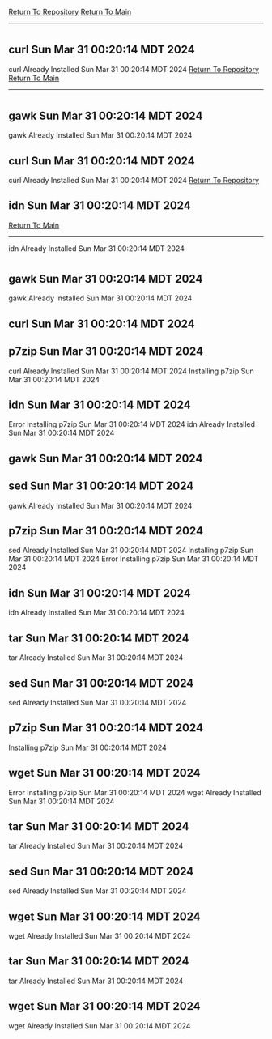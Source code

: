 [Return To Repository](https://github.com/DigitalWarrior/piholeparser/)
[Return To Main](https://github.com/DigitalWarrior/piholeparser/blob/master/RecentRunLogs/Mainlog.md)
____________________________________
# 
## curl Sun Mar 31 00:20:14 MDT 2024
curl Already Installed Sun Mar 31 00:20:14 MDT 2024
[Return To Repository](https://github.com/DigitalWarrior/piholeparser/)
[Return To Main](https://github.com/DigitalWarrior/piholeparser/blob/master/RecentRunLogs/Mainlog.md)
____________________________________
# 
## gawk Sun Mar 31 00:20:14 MDT 2024
gawk Already Installed Sun Mar 31 00:20:14 MDT 2024
## curl Sun Mar 31 00:20:14 MDT 2024
curl Already Installed Sun Mar 31 00:20:14 MDT 2024
[Return To Repository](https://github.com/DigitalWarrior/piholeparser/)
## idn Sun Mar 31 00:20:14 MDT 2024
[Return To Main](https://github.com/DigitalWarrior/piholeparser/blob/master/RecentRunLogs/Mainlog.md)
____________________________________
idn Already Installed Sun Mar 31 00:20:14 MDT 2024
# 
## gawk Sun Mar 31 00:20:14 MDT 2024
gawk Already Installed Sun Mar 31 00:20:14 MDT 2024
## curl Sun Mar 31 00:20:14 MDT 2024
## p7zip Sun Mar 31 00:20:14 MDT 2024
curl Already Installed Sun Mar 31 00:20:14 MDT 2024
Installing p7zip Sun Mar 31 00:20:14 MDT 2024
## idn Sun Mar 31 00:20:14 MDT 2024
Error Installing p7zip Sun Mar 31 00:20:14 MDT 2024
idn Already Installed Sun Mar 31 00:20:14 MDT 2024
## gawk Sun Mar 31 00:20:14 MDT 2024
## sed Sun Mar 31 00:20:14 MDT 2024
gawk Already Installed Sun Mar 31 00:20:14 MDT 2024
## p7zip Sun Mar 31 00:20:14 MDT 2024
sed Already Installed Sun Mar 31 00:20:14 MDT 2024
Installing p7zip Sun Mar 31 00:20:14 MDT 2024
Error Installing p7zip Sun Mar 31 00:20:14 MDT 2024
## idn Sun Mar 31 00:20:14 MDT 2024
idn Already Installed Sun Mar 31 00:20:14 MDT 2024
## tar Sun Mar 31 00:20:14 MDT 2024
tar Already Installed Sun Mar 31 00:20:14 MDT 2024
## sed Sun Mar 31 00:20:14 MDT 2024
sed Already Installed Sun Mar 31 00:20:14 MDT 2024
## p7zip Sun Mar 31 00:20:14 MDT 2024
Installing p7zip Sun Mar 31 00:20:14 MDT 2024
## wget Sun Mar 31 00:20:14 MDT 2024
Error Installing p7zip Sun Mar 31 00:20:14 MDT 2024
wget Already Installed Sun Mar 31 00:20:14 MDT 2024
## tar Sun Mar 31 00:20:14 MDT 2024
tar Already Installed Sun Mar 31 00:20:14 MDT 2024
## sed Sun Mar 31 00:20:14 MDT 2024
sed Already Installed Sun Mar 31 00:20:14 MDT 2024
## wget Sun Mar 31 00:20:14 MDT 2024
wget Already Installed Sun Mar 31 00:20:14 MDT 2024
## tar Sun Mar 31 00:20:14 MDT 2024
tar Already Installed Sun Mar 31 00:20:14 MDT 2024
## wget Sun Mar 31 00:20:14 MDT 2024
wget Already Installed Sun Mar 31 00:20:14 MDT 2024
